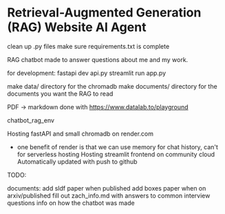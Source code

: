 # Retrieval-Augmented Generation (RAG) Website AI Agent
clean up .py files
make sure requirements.txt is complete

RAG chatbot made to answer questions about me and my work. 

for development:
fastapi dev api.py
streamlit run app.py

make data/ directory for the chromadb
make documents/ directory for the documents you want the RAG to read

PDF -> markdown done with https://www.datalab.to/playground

chatbot_rag_env

Hosting fastAPI and small chromadb on render.com
 - one benefit of render is that we can use memory for chat history, can't for serverless hosting
Hosting streamlit frontend on community cloud
Automatically updated with push to github

TODO:

documents:
add sldf paper when published
add boxes paper when on arxiv/published
fill out zach_info.md with answers to common interview questions
info on how the chatbot was made

